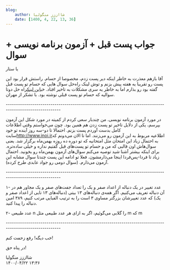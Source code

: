```yaml
---
blog:
    author: شااززز منگولیا
    date: [1400, 4, 22, 13, 36]
---
```

# جواب پست قبل + ‌آزمون برنامه نویسی + سوال

<div class="cnt">
یا ستار<p>آقا بازهم معذرت به خاطر اینکه دیر پست زدم، مخصوصا از حسام. راستش قرار بود این پست رو تقریبا یه هفته پیش بزنم و توش لینک راه‌حل سوال هایی که حسام تو پست قبل گفته بود رو بذارم اما به خاطر یه سری مشکلات به تاخیر افتاد. خب<a href="http://users.allamehelli.ir/~m_kholdi/share/shaazzz/p77.php" target="_blank">این لینک</a>راه حل دوتا سوالیه که حسام تو پست قبلی نوشته بود. با تشکر از مهران.</p>
<p>---------------------------------------------------------------------------------------------------------</p>
<p>در مورد آزمون برنامه نویسی. من چندبار سعی کردم از کمیته در مورد شکل این آزمون بپرسم، یکی از دلایل تاخیر تو پست زدن هم همین بود. چون می‌خواستم وقتی اطلاعات کامل بدست آوردم پست بزنم. احتمالا تا دو-سه روز آینده تو خود سایت<a href="http://www.inoi.ir/" target="_blank">http://www.inoi.ir</a>اطلاعیه مربوط به این آزمون رو می‌زنند. اما تا الان می‌دونم که به احتمال زیاد این امتحان مثل امتحانیه که تو دوره ده روزه بهمن‌ماه برگزار شد. یعنی سوال‌هاش اون قالبی که من و حسام تو پست‌های قبل گفتیم نداره و خیلی ساده‌تره. برای اینکه بیشتر آشنا شید توصیه می‌کنم سوال‌های آزمون بهمن‌ماه رو بخونید. احتمال زیاد تا فردا-پس‌فردا اینجا می‌ذارمشون. فعلا تو ادامه این پست چندتا سوال مشابه این آزمون می‌ذارم. (سوال دومی رو جواد عابدی طرح کرده).</p>
<p>---------------------------------------------------------------------------------------------------------</p>
<p>۱- عدد تغییر در یک دنباله از اعداد صفر و یک را تعداد جفت‌های صفر و یک مجاور هم در آن دنباله تعریف می‌کنیم. اگر همه‌ی دنباله‌های ۱۳ بیتی (دنباله‌های ۱۳ تایی از اعداد صفر و یک) که عدد تغییرشان بزرگتر مساوی ۳ است را به ترتیب الفبایی مرتب کنیم، ۳۸۹ امین دنباله را پیدا کنید.</p>
<p>۲- عدد طبیعی n را گلابی می‌گوئیم، اگر به ازای هر عدد طبیعی مثل m که m </p>
<p>---------------------------------------------------------------------------------------------------------</p>
<p>خب دیگه! رفع زحمت کنم!</p>
<p>در پناه حق!</p>
</div>

<div class="blog-info">
    <div class="blog-author">شااززز منگولیا</div>
    <div class="blog-date">۱۴۰۰/۰۴/۲۲ ۱۳:۳۶</div>
</div>

